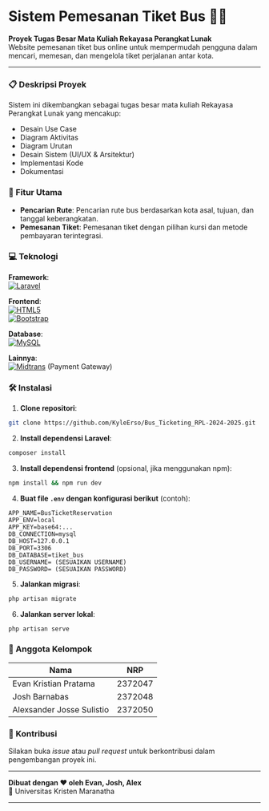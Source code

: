 # **Sistem Pemesanan Tiket Bus 🚌🎫**

**Proyek Tugas Besar Mata Kuliah Rekayasa Perangkat Lunak**  
Website pemesanan tiket bus online untuk mempermudah pengguna dalam mencari, memesan, dan mengelola tiket perjalanan antar kota.

---

### 📋 Deskripsi Proyek
Sistem ini dikembangkan sebagai tugas besar mata kuliah Rekayasa Perangkat Lunak yang mencakup:
- Desain Use Case
- Diagram Aktivitas
- Diagram Urutan
- Desain Sistem (UI/UX & Arsitektur)
- Implementasi Kode
- Dokumentasi

### 🚀 Fitur Utama
- **Pencarian Rute**: Pencarian rute bus berdasarkan kota asal, tujuan, dan tanggal keberangkatan.
- **Pemesanan Tiket**: Pemesanan tiket dengan pilihan kursi dan metode pembayaran terintegrasi.

### 💻 Teknologi
**Framework**:  
[![Laravel](https://img.shields.io/badge/Laravel-FF2D20?style=flat&logo=laravel&logoColor=white)](https://laravel.com)

**Frontend**:  
[![HTML5](https://img.shields.io/badge/HTML5-E34F26?style=flat&logo=html5&logoColor=white)](https://html5.org)  
[![Bootstrap](https://img.shields.io/badge/Bootstrap-7952B3?style=flat&logo=bootstrap&logoColor=white)](https://getbootstrap.com)

**Database**:  
[![MySQL](https://img.shields.io/badge/MySQL-4479A1?style=flat&logo=mysql&logoColor=white)](https://www.mysql.com)

**Lainnya**:  
[![Midtrans](https://img.shields.io/badge/Midtrans-00B200?style=flat&logo=midtrans&logoColor=white)](https://midtrans.com) (Payment Gateway)

### 🛠 Instalasi
1. **Clone repositori**:
```bash
git clone https://github.com/KyleErso/Bus_Ticketing_RPL-2024-2025.git
```

2. **Install dependensi Laravel**:
```bash
composer install
```

3. **Install dependensi frontend** (opsional, jika menggunakan npm):
```bash
npm install && npm run dev
```

4. **Buat file `.env` dengan konfigurasi berikut** (contoh):
```env
APP_NAME=BusTicketReservation
APP_ENV=local
APP_KEY=base64:...
DB_CONNECTION=mysql
DB_HOST=127.0.0.1
DB_PORT=3306
DB_DATABASE=tiket_bus
DB_USERNAME= (SESUAIKAN USERNAME)
DB_PASSWORD= (SESUAIKAN PASSWORD)
```

5. **Jalankan migrasi**:
```bash
php artisan migrate
```

6. **Jalankan server lokal**:
```bash
php artisan serve
```

### 👥 Anggota Kelompok
| Nama                          | NRP      |
|-------------------------------|----------|
| Evan Kristian Pratama         | 2372047  |
| Josh Barnabas                 | 2372048  |
| Alexsander Josse Sulistio     | 2372050  |

### 🤝 Kontribusi
Silakan buka *issue* atau *pull request* untuk berkontribusi dalam pengembangan proyek ini.

---

**Dibuat dengan ❤️ oleh Evan, Josh, Alex**  
📍 Universitas Kristen Maranatha

---

